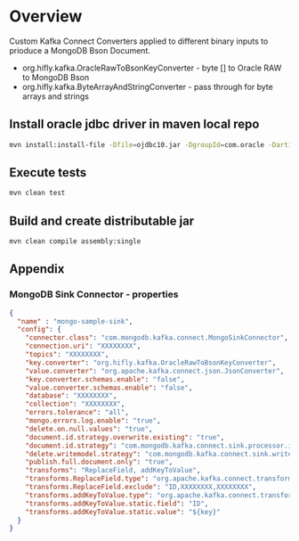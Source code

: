 # Overview

Custom Kafka Connect Converters applied to different binary inputs to prioduce a MongoDB Bson Document.

 - org.hifly.kafka.OracleRawToBsonKeyConverter - byte [] to Oracle RAW to MongoDB Bson
 - org.hifly.kafka.ByteArrayAndStringConverter - pass through for byte arrays and strings


## Install oracle jdbc driver in maven local repo

```bash
mvn install:install-file -Dfile=ojdbc10.jar -DgroupId=com.oracle -DartifactId=ojdbc10 -Dversion=19.3 -Dpackaging=jar
```

## Execute tests

```bash
mvn clean test
```

## Build and create distributable jar

```bash
mvn clean compile assembly:single
```

## Appendix

### MongoDB Sink Connector - properties

```json
{
  "name" : "mongo-sample-sink",
  "config": {
    "connector.class": "com.mongodb.kafka.connect.MongoSinkConnector",
    "connection.uri": "XXXXXXXX",
    "topics": "XXXXXXXX",
    "key.converter": "org.hifly.kafka.OracleRawToBsonKeyConverter",
    "value.converter": "org.apache.kafka.connect.json.JsonConverter",
    "key.converter.schemas.enable": "false",
    "value.converter.schemas.enable": "false",
    "database": "XXXXXXXX",
    "collection": "XXXXXXXX",
    "errors.tolerance": "all",
    "mongo.errors.log.enable": "true",
    "delete.on.null.values": "true",
    "document.id.strategy.overwrite.existing": "true",
    "document.id.strategy": "com.mongodb.kafka.connect.sink.processor.id.strategy.FullKeyStrategy",
    "delete.writemodel.strategy": "com.mongodb.kafka.connect.sink.writemodel.strategy.DeleteOneDefaultStrategy",
    "publish.full.document.only": "true",
    "transforms": "ReplaceField, addKeyToValue",
    "transforms.ReplaceField.type": "org.apache.kafka.connect.transforms.ReplaceField$Value",
    "transforms.ReplaceField.exclude": "ID,XXXXXXXX,XXXXXXXX",
    "transforms.addKeyToValue.type": "org.apache.kafka.connect.transforms.InsertField$Value",
    "transforms.addKeyToValue.static.field": "ID",
    "transforms.addKeyToValue.static.value": "${key}"
  }
}

```